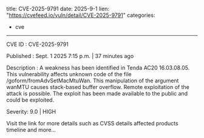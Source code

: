  
title: CVE-2025-9791
date: 2025-9-1
lien: "https://cvefeed.io/vuln/detail/CVE-2025-9791"
categories:
  - cve
---

CVE ID : CVE-2025-9791

Published :  Sept. 1
2025
7:15 p.m. | 37 minutes ago

Description : A weakness has been identified in Tenda AC20 16.03.08.05. This vulnerability affects unknown code of the file /goform/fromAdvSetMacMtuWan. This manipulation of the argument wanMTU causes stack-based buffer overflow. Remote exploitation of the attack is possible. The exploit has been made available to the public and could be exploited.

Severity: 9.0 | HIGH

Visit the link for more details
such as CVSS details
affected products
timeline
and more...
